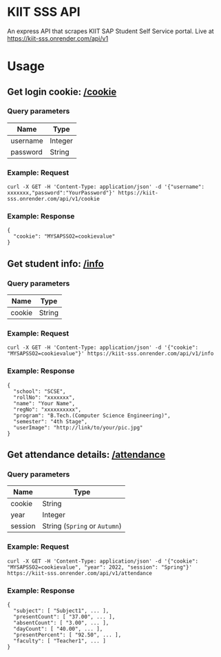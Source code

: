 # KIIT SSS API

An express API that scrapes KIIT SAP Student Self Service portal. Live at https://kiit-sss.onrender.com/api/v1

# Usage

## Get login cookie: [/cookie](https://kiit-sss.onrender.com/api/v1/cookie)

### Query parameters

| Name     | Type    |
| -------- | ------- |
| username | Integer |
| password | String  |

### Example: Request

```
curl -X GET -H 'Content-Type: application/json' -d '{"username": xxxxxxx,"password":"YourPassword"}' https://kiit-sss.onrender.com/api/v1/cookie
```

### Example: Response

```
{
  "cookie": "MYSAPSSO2=cookievalue"
}
```

## Get student info: [/info](https://kiit-sss.onrender.com/api/v1/info)

### Query parameters

| Name   | Type   |
| ------ | ------ |
| cookie | String |

### Example: Request

```
curl -X GET -H 'Content-Type: application/json' -d '{"cookie": "MYSAPSSO2=cookievalue"}' https://kiit-sss.onrender.com/api/v1/info
```

### Example: Response

```
{
  "school": "SCSE",
  "rollNo": "xxxxxxx",
  "name": "Your Name",
  "regNo": "xxxxxxxxxx",
  "program": "B.Tech.(Computer Science Engineering)",
  "semester": "4th Stage",
  "userImage": "http://link/to/your/pic.jpg"
}
```

## Get attendance details: [/attendance](https://kiit-sss.onrender.com/api/v1/attendance)

### Query parameters

| Name    | Type                          |
| ------- | ----------------------------- |
| cookie  | String                        |
| year    | Integer                       |
| session | String (`Spring` or `Autumn`) |

### Example: Request

```
curl -X GET -H 'Content-Type: application/json' -d '{"cookie": "MYSAPSSO2=cookievalue", "year": 2022, "session": "Spring"}' https://kiit-sss.onrender.com/api/v1/attendance
```

### Example: Response

```
{
  "subject": [ "Subject1", ... ],
  "presentCount": [ "37.00", ... ],
  "absentCount": [ "3.00", ... ],
  "dayCount": [ "40.00", ... ],
  "presentPercent": [ "92.50", ... ],
  "faculty": [ "Teacher1", ... ]
}
```
